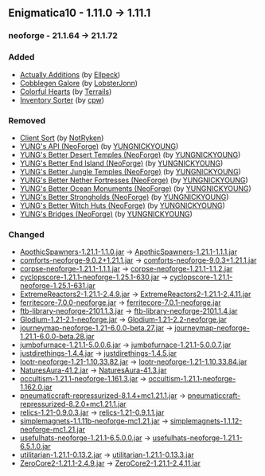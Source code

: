 ## Enigmatica10 - 1.11.0 -> 1.11.1

### neoforge - 21.1.64 -> 21.1.72

### Added

  * [Actually Additions](https://www.curseforge.com/minecraft/mc-mods/actually-additions) (by [Ellpeck](https://www.curseforge.com/members/Ellpeck/projects))
  * [Cobblegen Galore](https://www.curseforge.com/minecraft/mc-mods/cobblegen-galore) (by [LobsterJonn](https://www.curseforge.com/members/LobsterJonn/projects))
  * [Colorful Hearts](https://www.curseforge.com/minecraft/mc-mods/colorful-hearts) (by [Terrails](https://www.curseforge.com/members/Terrails/projects))
  * [Inventory Sorter](https://www.curseforge.com/minecraft/mc-mods/inventory-sorter) (by [cpw](https://www.curseforge.com/members/cpw/projects))

### Removed

  * [Client Sort](https://www.curseforge.com/minecraft/mc-mods/clientsort) (by [NotRyken](https://www.curseforge.com/members/NotRyken/projects))
  * [YUNG's API (NeoForge)](https://www.curseforge.com/minecraft/mc-mods/yungs-api-neoforge) (by [YUNGNICKYOUNG](https://www.curseforge.com/members/YUNGNICKYOUNG/projects))
  * [YUNG's Better Desert Temples (NeoForge)](https://www.curseforge.com/minecraft/mc-mods/yungs-better-desert-temples-neoforge) (by [YUNGNICKYOUNG](https://www.curseforge.com/members/YUNGNICKYOUNG/projects))
  * [YUNG's Better End Island (NeoForge)](https://www.curseforge.com/minecraft/mc-mods/yungs-better-end-island-neoforge) (by [YUNGNICKYOUNG](https://www.curseforge.com/members/YUNGNICKYOUNG/projects))
  * [YUNG's Better Jungle Temples (NeoForge)](https://www.curseforge.com/minecraft/mc-mods/yungs-better-jungle-temples-neoforge) (by [YUNGNICKYOUNG](https://www.curseforge.com/members/YUNGNICKYOUNG/projects))
  * [YUNG's Better Nether Fortresses (NeoForge)](https://www.curseforge.com/minecraft/mc-mods/yungs-better-nether-fortresses-neoforge) (by [YUNGNICKYOUNG](https://www.curseforge.com/members/YUNGNICKYOUNG/projects))
  * [YUNG's Better Ocean Monuments (NeoForge)](https://www.curseforge.com/minecraft/mc-mods/yungs-better-ocean-monuments-neoforge) (by [YUNGNICKYOUNG](https://www.curseforge.com/members/YUNGNICKYOUNG/projects))
  * [YUNG's Better Strongholds (NeoForge)](https://www.curseforge.com/minecraft/mc-mods/yungs-better-strongholds-neoforge) (by [YUNGNICKYOUNG](https://www.curseforge.com/members/YUNGNICKYOUNG/projects))
  * [YUNG's Better Witch Huts (NeoForge)](https://www.curseforge.com/minecraft/mc-mods/yungs-better-witch-huts-neoforge) (by [YUNGNICKYOUNG](https://www.curseforge.com/members/YUNGNICKYOUNG/projects))
  * [YUNG's Bridges (NeoForge)](https://www.curseforge.com/minecraft/mc-mods/yungs-bridges-neoforge) (by [YUNGNICKYOUNG](https://www.curseforge.com/members/YUNGNICKYOUNG/projects))

### Changed

  * [ApothicSpawners-1.21.1-1.1.0.jar](https://www.curseforge.com/minecraft/mc-mods/apothic-spawners/files/5626463) -> [ApothicSpawners-1.21.1-1.1.1.jar](https://www.curseforge.com/minecraft/mc-mods/apothic-spawners/files/5826748)
  * [comforts-neoforge-9.0.2+1.21.1.jar](https://www.curseforge.com/minecraft/mc-mods/comforts/files/5718737) -> [comforts-neoforge-9.0.3+1.21.1.jar](https://www.curseforge.com/minecraft/mc-mods/comforts/files/5821146)
  * [corpse-neoforge-1.21.1-1.1.1.jar](https://www.curseforge.com/minecraft/mc-mods/corpse/files/5793937) -> [corpse-neoforge-1.21.1-1.1.2.jar](https://www.curseforge.com/minecraft/mc-mods/corpse/files/5816706)
  * [cyclopscore-1.21.1-neoforge-1.25.1-630.jar](https://www.curseforge.com/minecraft/mc-mods/cyclops-core/files/5805373) -> [cyclopscore-1.21.1-neoforge-1.25.1-631.jar](https://www.curseforge.com/minecraft/mc-mods/cyclops-core/files/5823982)
  * [ExtremeReactors2-1.21.1-2.4.9.jar](https://www.curseforge.com/minecraft/mc-mods/extreme-reactors/files/5719857) -> [ExtremeReactors2-1.21.1-2.4.11.jar](https://www.curseforge.com/minecraft/mc-mods/extreme-reactors/files/5814815)
  * [ferritecore-7.0.0-neoforge.jar](https://www.curseforge.com/minecraft/mc-mods/ferritecore/files/5434178) -> [ferritecore-7.0.1-neoforge.jar](https://www.curseforge.com/minecraft/mc-mods/ferritecore/files/5824085)
  * [ftb-library-neoforge-2101.1.3.jar](https://www.curseforge.com/minecraft/mc-mods/ftb-library-forge/files/5754910) -> [ftb-library-neoforge-2101.1.4.jar](https://www.curseforge.com/minecraft/mc-mods/ftb-library-forge/files/5816756)
  * [Glodium-1.21-2.1-neoforge.jar](https://www.curseforge.com/minecraft/mc-mods/glodium/files/5787208) -> [Glodium-1.21-2.2-neoforge.jar](https://www.curseforge.com/minecraft/mc-mods/glodium/files/5821676)
  * [journeymap-neoforge-1.21-6.0.0-beta.27.jar](https://www.curseforge.com/minecraft/mc-mods/journeymap/files/5777475) -> [journeymap-neoforge-1.21.1-6.0.0-beta.28.jar](https://www.curseforge.com/minecraft/mc-mods/journeymap/files/5820528)
  * [jumbofurnace-1.21.1-5.0.0.6.jar](https://www.curseforge.com/minecraft/mc-mods/jumbo-furnace/files/5760290) -> [jumbofurnace-1.21.1-5.0.0.7.jar](https://www.curseforge.com/minecraft/mc-mods/jumbo-furnace/files/5824690)
  * [justdirethings-1.4.4.jar](https://www.curseforge.com/minecraft/mc-mods/just-dire-things/files/5796059) -> [justdirethings-1.4.5.jar](https://www.curseforge.com/minecraft/mc-mods/just-dire-things/files/5823503)
  * [lootr-neoforge-1.21-1.10.33.82.jar](https://www.curseforge.com/minecraft/mc-mods/lootr/files/5709012) -> [lootr-neoforge-1.21-1.10.33.84.jar](https://www.curseforge.com/minecraft/mc-mods/lootr/files/5816163)
  * [NaturesAura-41.2.jar](https://www.curseforge.com/minecraft/mc-mods/natures-aura/files/5767385) -> [NaturesAura-41.3.jar](https://www.curseforge.com/minecraft/mc-mods/natures-aura/files/5827043)
  * [occultism-1.21.1-neoforge-1.161.3.jar](https://www.curseforge.com/minecraft/mc-mods/occultism/files/5793616) -> [occultism-1.21.1-neoforge-1.162.0.jar](https://www.curseforge.com/minecraft/mc-mods/occultism/files/5824285)
  * [pneumaticcraft-repressurized-8.1.4+mc1.21.1.jar](https://www.curseforge.com/minecraft/mc-mods/pneumaticcraft-repressurized/files/5776294) -> [pneumaticcraft-repressurized-8.2.0+mc1.21.1.jar](https://www.curseforge.com/minecraft/mc-mods/pneumaticcraft-repressurized/files/5826968)
  * [relics-1.21-0.9.0.3.jar](https://www.curseforge.com/minecraft/mc-mods/relics-mod/files/5800375) -> [relics-1.21-0.9.1.1.jar](https://www.curseforge.com/minecraft/mc-mods/relics-mod/files/5823547)
  * [simplemagnets-1.1.11b-neoforge-mc1.21.jar](https://www.curseforge.com/minecraft/mc-mods/simple-magnets/files/5627310) -> [simplemagnets-1.1.12-neoforge-mc1.21.jar](https://www.curseforge.com/minecraft/mc-mods/simple-magnets/files/5822820)
  * [usefulhats-neoforge-1.21.1-6.5.0.0.jar](https://www.curseforge.com/minecraft/mc-mods/useful-hats/files/5765651) -> [usefulhats-neoforge-1.21.1-6.5.1.0.jar](https://www.curseforge.com/minecraft/mc-mods/useful-hats/files/5815062)
  * [utilitarian-1.21.1-0.13.2.jar](https://www.curseforge.com/minecraft/mc-mods/utilitarian/files/5672416) -> [utilitarian-1.21.1-0.13.3.jar](https://www.curseforge.com/minecraft/mc-mods/utilitarian/files/5815028)
  * [ZeroCore2-1.21.1-2.4.9.jar](https://www.curseforge.com/minecraft/mc-mods/zerocore/files/5719850) -> [ZeroCore2-1.21.1-2.4.11.jar](https://www.curseforge.com/minecraft/mc-mods/zerocore/files/5814814)

